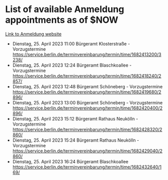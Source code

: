 # List of available Anmeldung appointments as of $NOW
[Link to Anmeldung website](https://service.berlin.de/terminvereinbarung/termin/tag.php?termin=1&anliegen[]=120686&dienstleisterlist=122210,122217,327316,122219,327312,122227,327314,122231,327346,122243,327348,122254,122252,329742,122260,329745,122262,329748,122271,327278,122273,327274,122277,327276,330436,122280,327294,122282,327290,122284,327292,122291,327270,122285,327266,122286,327264,122296,327268,150230,329760,122297,327286,122294,327284,122312,329763,122314,329775,122304,327330,122311,327334,122309,327332,317869,122281,327352,122279,329772,122283,122276,327324,122274,327326,122267,329766,122246,327318,122251,327320,122257,327322,122208,327298,122226,327300&herkunft=http%3A%2F%2Fservice.berlin.de%2Fdienstleistung%2F120686%2F)
- Dienstag, 25. April 2023 11:00 Bürgeramt Klosterstraße - Vorzugstermine https://service.berlin.de/terminvereinbarung/termin/time/1682413200/3238/
- Dienstag, 25. April 2023 12:24 Bürgeramt Blaschkoallee - Vorzugstermine https://service.berlin.de/terminvereinbarung/termin/time/1682418240/2857/
- Dienstag, 25. April 2023 12:48 Bürgeramt Schöneberg - Vorzugstermine https://service.berlin.de/terminvereinbarung/termin/time/1682419680/2896/
- Dienstag, 25. April 2023 13:00 Bürgeramt Schöneberg - Vorzugstermine https://service.berlin.de/terminvereinbarung/termin/time/1682420400/2896/
- Dienstag, 25. April 2023 15:12 Bürgeramt Rathaus Neukölln - Vorzugstermine https://service.berlin.de/terminvereinbarung/termin/time/1682428320/2860/
- Dienstag, 25. April 2023 15:24 Bürgeramt Rathaus Neukölln - Vorzugstermine https://service.berlin.de/terminvereinbarung/termin/time/1682429040/2860/
- Dienstag, 25. April 2023 16:24 Bürgeramt Blaschkoallee https://service.berlin.de/terminvereinbarung/termin/time/1682432640/169/
